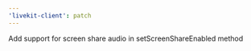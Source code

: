 ```yaml
---
'livekit-client': patch
---
```


Add support for screen share audio in setScreenShareEnabled method
